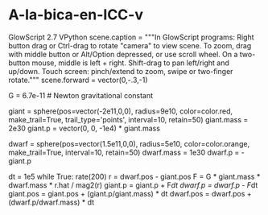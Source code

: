 # A-la-bica-en-ICC-v
GlowScript 2.7 VPython
scene.caption = """In GlowScript programs:
Right button drag or Ctrl-drag to rotate "camera" to view scene.
To zoom, drag with middle button or Alt/Option depressed, or use scroll wheel.
  On a two-button mouse, middle is left + right.
Shift-drag to pan left/right and up/down.
Touch screen: pinch/extend to zoom, swipe or two-finger rotate."""
scene.forward = vector(0,-.3,-1)

G = 6.7e-11 # Newton gravitational constant

giant = sphere(pos=vector(-2e11,0,0), radius=9e10, color=color.red, 
                make_trail=True, trail_type='points', interval=10, retain=50)
giant.mass = 2e30
giant.p = vector(0, 0, -1e4) * giant.mass

dwarf = sphere(pos=vector(1.5e11,0,0), radius=5e10, color=color.orange,
                make_trail=True, interval=10, retain=50)
dwarf.mass = 1e30
dwarf.p = -giant.p

dt = 1e5
while True:
    rate(200)
    r = dwarf.pos - giant.pos
    F = G * giant.mass * dwarf.mass * r.hat / mag2(r)
    giant.p = giant.p + F*dt
    dwarf.p = dwarf.p - F*dt
    giant.pos = giant.pos + (giant.p/giant.mass) * dt
    dwarf.pos = dwarf.pos + (dwarf.p/dwarf.mass) * dt
  
